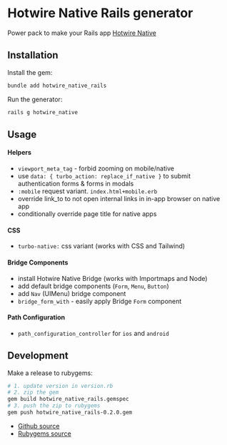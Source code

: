 # Hotwire Native Rails generator

Power pack to make your Rails app [Hotwire Native](https://native.hotwired.dev)

## Installation

Install the gem:

```sh
bundle add hotwire_native_rails
```

Run the generator:

```sh
rails g hotwire_native
```

## Usage

#### Helpers
- `viewport_meta_tag` - forbid zooming on mobile/native
- use `data: { turbo_action: replace_if_native }` to submit authentication forms & forms in modals
- `:mobile` request variant. `index.html+mobile.erb`
- override link_to to not open internal links in in-app browser on native app
- conditionally override page title for native apps

#### CSS
- `turbo-native:` css variant (works with CSS and Tailwind)

#### Bridge Components
- install Hotwire Native Bridge (works with Importmaps and Node)
- add default bridge components (`Form`, `Menu`, `Button`)
- add `Nav` (UIMenu) bridge component
- `bridge_form_with` - easily apply Bridge `Form` component

#### Path Configuration
- `path_configuration_controller` for `ios` and `android`

## Development

Make a release to rubygems:

```sh
# 1. update version in version.rb
# 2. zip the gem
gem build hotwire_native_rails.gemspec
# 3. push the zip to rubygems
gem push hotwire_native_rails-0.2.0.gem
```

- [Github source](https://github.com/yshmarov/hotwire_native_rails)
- [Rubygems source](https://rubygems.org/gems/hotwire_native_rails)
